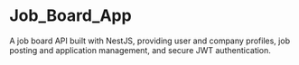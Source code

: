 # Job_Board_App
A job board API built with NestJS, providing user and company profiles, job posting and application management, and secure JWT authentication.
